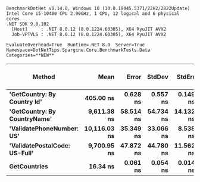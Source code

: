 ```

BenchmarkDotNet v0.14.0, Windows 10 (10.0.19045.5371/22H2/2022Update)
Intel Core i5-10400 CPU 2.90GHz, 1 CPU, 12 logical and 6 physical cores
.NET SDK 9.0.102
  [Host]     : .NET 8.0.12 (8.0.1224.60305), X64 RyuJIT AVX2
  Job-VPTVLS : .NET 8.0.12 (8.0.1224.60305), X64 RyuJIT AVX2

EvaluateOverhead=True  Runtime=.NET 8.0  Server=True  
Namespace=DotNetTips.Spargine.Core.BenchmarkTests.Data  Categories=**NEW**  

```
| Method                        | Mean         | Error     | StdDev    | StdErr    | Min          | Q1           | Median       | Q3           | Max          | Op/s         | CI99.9% Margin | Iterations | Kurtosis | MValue | Skewness | Rank | LogicalGroup | Baseline | Exceptions | Completed Work Items | Lock Contentions | Gen0   | Code Size | Allocated |
|------------------------------ |-------------:|----------:|----------:|----------:|-------------:|-------------:|-------------:|-------------:|-------------:|-------------:|---------------:|-----------:|---------:|-------:|---------:|-----:|------------- |--------- |-----------:|---------------------:|-----------------:|-------:|----------:|----------:|
| **&#39;GetCountry: By Country Id&#39;**   |    **405.00 ns** |  **0.628 ns** |  **0.557 ns** |  **0.149 ns** |    **403.90 ns** |    **404.64 ns** |    **405.00 ns** |    **405.43 ns** |    **405.87 ns** |  **2,469,139.1** |      **6.9256 ns** |      **14.00** |    **1.944** |  **2.000** |  **-0.2544** |    **2** | *****            | **No**       |          **-** |                    **-** |                **-** |      **-** |     **639 B** |      **32 B** |
| **&#39;GetCountry: By CountryName&#39;**  |  **9,611.38 ns** | **58.514 ns** | **54.734 ns** | **14.132 ns** |  **9,547.75 ns** |  **9,558.68 ns** |  **9,600.69 ns** |  **9,658.70 ns** |  **9,712.56 ns** |    **104,043.4** |      **0.4339 ns** |      **15.00** |    **1.590** |  **2.000** |   **0.3479** |    **3** | *****            | **No**       |          **-** |                    **-** |                **-** | **0.0610** |   **2,034 B** |    **5784 B** |
| **&#39;ValidatePhoneNumber: US&#39;**     | **10,116.03 ns** | **35.349 ns** | **33.066 ns** |  **8.538 ns** | **10,079.06 ns** | **10,086.06 ns** | **10,113.25 ns** | **10,135.51 ns** | **10,183.16 ns** |     **98,853.0** |      **3.2312 ns** |      **15.00** |    **2.066** |  **2.000** |   **0.5654** |    **4** | *****            | **No**       |          **-** |                    **-** |                **-** | **0.0763** |   **4,967 B** |    **7448 B** |
| **&#39;ValidatePostalCode: US-Full&#39;** |  **9,700.95 ns** | **47.872 ns** | **44.780 ns** | **11.562 ns** |  **9,628.75 ns** |  **9,655.75 ns** |  **9,717.96 ns** |  **9,731.95 ns** |  **9,762.83 ns** |    **103,082.7** |      **1.7190 ns** |      **15.00** |    **1.563** |  **2.000** |  **-0.4695** |    **3** | *****            | **No**       |          **-** |                    **-** |                **-** | **0.0610** |   **3,026 B** |    **5784 B** |
| **GetCountries**                  |     **16.34 ns** |  **0.061 ns** |  **0.054 ns** |  **0.014 ns** |     **16.28 ns** |     **16.30 ns** |     **16.32 ns** |     **16.37 ns** |     **16.47 ns** | **61,206,956.1** |      **6.9928 ns** |      **14.00** |    **3.070** |  **2.000** |   **0.9305** |    **1** | *****            | **No**       |          **-** |                    **-** |                **-** |      **-** |     **211 B** |         **-** |
